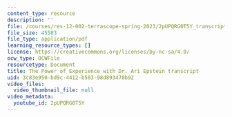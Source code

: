 ```yaml
---
content_type: resource
description: ''
file: /courses/res-12-002-terrascope-spring-2023/2pUPQRG0T5Y_transcript.pdf
file_size: 45583
file_type: application/pdf
learning_resource_types: []
license: https://creativecommons.org/licenses/by-nc-sa/4.0/
ocw_type: OCWFile
resourcetype: Document
title: The Power of Experience with Dr. Ari Epstein transcript
uid: 3c83e950-bd9c-4412-b503-98d893470b92
video_files:
  video_thumbnail_file: null
video_metadata:
  youtube_id: 2pUPQRG0T5Y
---
```

